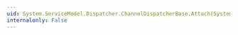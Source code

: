 ```yaml
---
uid: System.ServiceModel.Dispatcher.ChannelDispatcherBase.Attach(System.ServiceModel.ServiceHostBase)
internalonly: False
---
```


